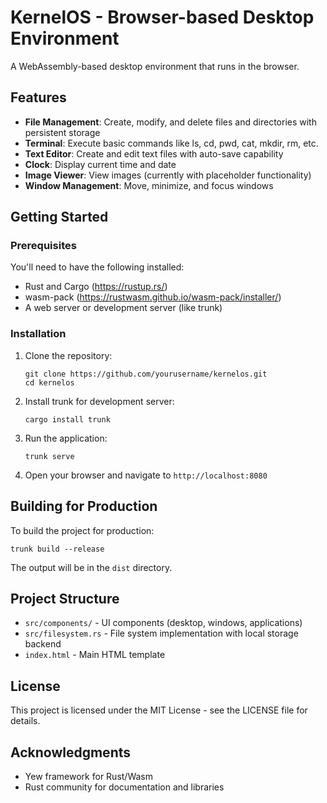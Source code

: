 # KernelOS - Browser-based Desktop Environment

A WebAssembly-based desktop environment that runs in the browser.

## Features

- **File Management**: Create, modify, and delete files and directories with persistent storage
- **Terminal**: Execute basic commands like ls, cd, pwd, cat, mkdir, rm, etc.
- **Text Editor**: Create and edit text files with auto-save capability
- **Clock**: Display current time and date
- **Image Viewer**: View images (currently with placeholder functionality)
- **Window Management**: Move, minimize, and focus windows

## Getting Started

### Prerequisites

You'll need to have the following installed:

- Rust and Cargo (https://rustup.rs/)
- wasm-pack (https://rustwasm.github.io/wasm-pack/installer/)
- A web server or development server (like trunk)

### Installation

1. Clone the repository:
   ```
   git clone https://github.com/yourusername/kernelos.git
   cd kernelos
   ```

2. Install trunk for development server:
   ```
   cargo install trunk
   ```

3. Run the application:
   ```
   trunk serve
   ```

4. Open your browser and navigate to `http://localhost:8080`

## Building for Production

To build the project for production:

```
trunk build --release
```

The output will be in the `dist` directory.

## Project Structure

- `src/components/` - UI components (desktop, windows, applications)
- `src/filesystem.rs` - File system implementation with local storage backend
- `index.html` - Main HTML template

## License

This project is licensed under the MIT License - see the LICENSE file for details.

## Acknowledgments

- Yew framework for Rust/Wasm
- Rust community for documentation and libraries 